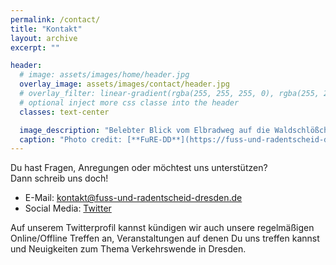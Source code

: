 ```yaml
---
permalink: /contact/
title: "Kontakt"
layout: archive
excerpt: ""

header:
  # image: assets/images/home/header.jpg
  overlay_image: assets/images/contact/header.jpg
  # overlay_filter: linear-gradient(rgba(255, 255, 255, 0), rgba(255, 255, 255, 0.3))
  # optional inject more css classe into the header
  classes: text-center

  image_description: "Belebter Blick vom Elbradweg auf die Waldschlößchenbrücke"
  caption: "Photo credit: [**FuRE-DD**](https://fuss-und-radentscheid-dresden.de/)"
---
```


Du hast Fragen, Anregungen oder möchtest uns unterstützen?<br>Dann schreib uns doch!

<ul>
    <li>E-Mail: <span style="color: #95c11f;"><a href="mailto:kontakt@fuss-und-radentscheid-dresden.de">kontakt@fuss-und-radentscheid-dresden.de</a></span></li>
    <li>Social Media: <a href="https://twitter.com/fure_DD">Twitter</a></li>
</ul>

Auf unserem Twitterprofil kannst kündigen wir auch unsere regelmäßigen Online/Offline Treffen an, Veranstaltungen auf denen Du uns treffen kannst und Neuigkeiten zum Thema Verkehrswende in Dresden.